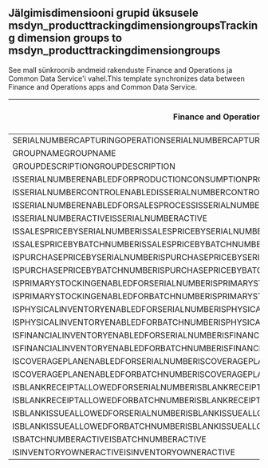 ## <a name="tracking-dimension-groups-to-msdyn_producttrackingdimensiongroups"></a><span data-ttu-id="fbe54-101">Jälgimisdimensiooni grupid üksusele msdyn_producttrackingdimensiongroups</span><span class="sxs-lookup"><span data-stu-id="fbe54-101">Tracking dimension groups to msdyn_producttrackingdimensiongroups</span></span>

<span data-ttu-id="fbe54-102">See mall sünkroonib andmeid rakenduste Finance and Operations ja Common Data Service'i vahel.</span><span class="sxs-lookup"><span data-stu-id="fbe54-102">This template synchronizes data between Finance and Operations apps and Common Data Service.</span></span>

<span data-ttu-id="fbe54-103">Finance and Operationsi väli</span><span class="sxs-lookup"><span data-stu-id="fbe54-103">Finance and Operations field</span></span> | <span data-ttu-id="fbe54-104">Kaardi tüüp</span><span class="sxs-lookup"><span data-stu-id="fbe54-104">Map type</span></span> | <span data-ttu-id="fbe54-105">Muu Dynamics 365 väli</span><span class="sxs-lookup"><span data-stu-id="fbe54-105">Other Dynamics 365 field</span></span> | <span data-ttu-id="fbe54-106">Vaikeväärtus</span><span class="sxs-lookup"><span data-stu-id="fbe54-106">Default value</span></span>
---|---|---|---
<span data-ttu-id="fbe54-107">SERIALNUMBERCAPTURINGOPERATION</span><span class="sxs-lookup"><span data-stu-id="fbe54-107">SERIALNUMBERCAPTURINGOPERATION</span></span> | >< | <span data-ttu-id="fbe54-108">msdyn_serialnumbercapturingoperation</span><span class="sxs-lookup"><span data-stu-id="fbe54-108">msdyn_serialnumbercapturingoperation</span></span> | 
<span data-ttu-id="fbe54-109">GROUPNAME</span><span class="sxs-lookup"><span data-stu-id="fbe54-109">GROUPNAME</span></span> | = | <span data-ttu-id="fbe54-110">msdyn_groupname</span><span class="sxs-lookup"><span data-stu-id="fbe54-110">msdyn_groupname</span></span> | 
<span data-ttu-id="fbe54-111">GROUPDESCRIPTION</span><span class="sxs-lookup"><span data-stu-id="fbe54-111">GROUPDESCRIPTION</span></span> | = | <span data-ttu-id="fbe54-112">msdyn_groupdescription</span><span class="sxs-lookup"><span data-stu-id="fbe54-112">msdyn_groupdescription</span></span> | 
<span data-ttu-id="fbe54-113">ISSERIALNUMBERENABLEDFORPRODUCTIONCONSUMPTIONPROCESS</span><span class="sxs-lookup"><span data-stu-id="fbe54-113">ISSERIALNUMBERENABLEDFORPRODUCTIONCONSUMPTIONPROCESS</span></span> | >< | <span data-ttu-id="fbe54-114">msdyn_issnenabledforpcprocess</span><span class="sxs-lookup"><span data-stu-id="fbe54-114">msdyn_issnenabledforpcprocess</span></span> | 
<span data-ttu-id="fbe54-115">ISSERIALNUMBERCONTROLENABLED</span><span class="sxs-lookup"><span data-stu-id="fbe54-115">ISSERIALNUMBERCONTROLENABLED</span></span> | >< | <span data-ttu-id="fbe54-116">msdyn_isserialnumbercontrolenabled</span><span class="sxs-lookup"><span data-stu-id="fbe54-116">msdyn_isserialnumbercontrolenabled</span></span> | 
<span data-ttu-id="fbe54-117">ISSERIALNUMBERENABLEDFORSALESPROCESS</span><span class="sxs-lookup"><span data-stu-id="fbe54-117">ISSERIALNUMBERENABLEDFORSALESPROCESS</span></span> | >< | <span data-ttu-id="fbe54-118">msdyn_isserialnumberenabledforsalesprocess</span><span class="sxs-lookup"><span data-stu-id="fbe54-118">msdyn_isserialnumberenabledforsalesprocess</span></span> | 
<span data-ttu-id="fbe54-119">ISSERIALNUMBERACTIVE</span><span class="sxs-lookup"><span data-stu-id="fbe54-119">ISSERIALNUMBERACTIVE</span></span> | >< | <span data-ttu-id="fbe54-120">msdyn_isserialnumberactive</span><span class="sxs-lookup"><span data-stu-id="fbe54-120">msdyn_isserialnumberactive</span></span> | 
<span data-ttu-id="fbe54-121">ISSALESPRICEBYSERIALNUMBER</span><span class="sxs-lookup"><span data-stu-id="fbe54-121">ISSALESPRICEBYSERIALNUMBER</span></span> | >< | <span data-ttu-id="fbe54-122">msdyn_issalespricebyserialnumber</span><span class="sxs-lookup"><span data-stu-id="fbe54-122">msdyn_issalespricebyserialnumber</span></span> | 
<span data-ttu-id="fbe54-123">ISSALESPRICEBYBATCHNUMBER</span><span class="sxs-lookup"><span data-stu-id="fbe54-123">ISSALESPRICEBYBATCHNUMBER</span></span> | >< | <span data-ttu-id="fbe54-124">msdyn_issalespricebybatchnumber</span><span class="sxs-lookup"><span data-stu-id="fbe54-124">msdyn_issalespricebybatchnumber</span></span> | 
<span data-ttu-id="fbe54-125">ISPURCHASEPRICEBYSERIALNUMBER</span><span class="sxs-lookup"><span data-stu-id="fbe54-125">ISPURCHASEPRICEBYSERIALNUMBER</span></span> | >< | <span data-ttu-id="fbe54-126">msdyn_ispurchasepricebyserialnumber</span><span class="sxs-lookup"><span data-stu-id="fbe54-126">msdyn_ispurchasepricebyserialnumber</span></span> | 
<span data-ttu-id="fbe54-127">ISPURCHASEPRICEBYBATCHNUMBER</span><span class="sxs-lookup"><span data-stu-id="fbe54-127">ISPURCHASEPRICEBYBATCHNUMBER</span></span> | >< | <span data-ttu-id="fbe54-128">msdyn_ispurchasepricebybatchnumber</span><span class="sxs-lookup"><span data-stu-id="fbe54-128">msdyn_ispurchasepricebybatchnumber</span></span> | 
<span data-ttu-id="fbe54-129">ISPRIMARYSTOCKINGENABLEDFORSERIALNUMBER</span><span class="sxs-lookup"><span data-stu-id="fbe54-129">ISPRIMARYSTOCKINGENABLEDFORSERIALNUMBER</span></span> | >< | <span data-ttu-id="fbe54-130">msdyn_isprimarystockingenabledforsn</span><span class="sxs-lookup"><span data-stu-id="fbe54-130">msdyn_isprimarystockingenabledforsn</span></span> | 
<span data-ttu-id="fbe54-131">ISPRIMARYSTOCKINGENABLEDFORBATCHNUMBER</span><span class="sxs-lookup"><span data-stu-id="fbe54-131">ISPRIMARYSTOCKINGENABLEDFORBATCHNUMBER</span></span> | >< | <span data-ttu-id="fbe54-132">msdyn_isprimarystockingenabledforbn</span><span class="sxs-lookup"><span data-stu-id="fbe54-132">msdyn_isprimarystockingenabledforbn</span></span> | 
<span data-ttu-id="fbe54-133">ISPHYSICALINVENTORYENABLEDFORSERIALNUMBER</span><span class="sxs-lookup"><span data-stu-id="fbe54-133">ISPHYSICALINVENTORYENABLEDFORSERIALNUMBER</span></span> | >< | <span data-ttu-id="fbe54-134">msdyn_isphysicalinventoryenabledforsn</span><span class="sxs-lookup"><span data-stu-id="fbe54-134">msdyn_isphysicalinventoryenabledforsn</span></span> | 
<span data-ttu-id="fbe54-135">ISPHYSICALINVENTORYENABLEDFORBATCHNUMBER</span><span class="sxs-lookup"><span data-stu-id="fbe54-135">ISPHYSICALINVENTORYENABLEDFORBATCHNUMBER</span></span> | >< | <span data-ttu-id="fbe54-136">msdyn_isphysicalinventoryenabledforbn</span><span class="sxs-lookup"><span data-stu-id="fbe54-136">msdyn_isphysicalinventoryenabledforbn</span></span> | 
<span data-ttu-id="fbe54-137">ISFINANCIALINVENTORYENABLEDFORSERIALNUMBER</span><span class="sxs-lookup"><span data-stu-id="fbe54-137">ISFINANCIALINVENTORYENABLEDFORSERIALNUMBER</span></span> | >< | <span data-ttu-id="fbe54-138">msdyn_isfinancialinventoryenabledforsn</span><span class="sxs-lookup"><span data-stu-id="fbe54-138">msdyn_isfinancialinventoryenabledforsn</span></span> | 
<span data-ttu-id="fbe54-139">ISFINANCIALINVENTORYENABLEDFORBATCHNUMBER</span><span class="sxs-lookup"><span data-stu-id="fbe54-139">ISFINANCIALINVENTORYENABLEDFORBATCHNUMBER</span></span> | >< | <span data-ttu-id="fbe54-140">msdyn_isfinancialinventoryenabledforbn</span><span class="sxs-lookup"><span data-stu-id="fbe54-140">msdyn_isfinancialinventoryenabledforbn</span></span> | 
<span data-ttu-id="fbe54-141">ISCOVERAGEPLANENABLEDFORSERIALNUMBER</span><span class="sxs-lookup"><span data-stu-id="fbe54-141">ISCOVERAGEPLANENABLEDFORSERIALNUMBER</span></span> | >< | <span data-ttu-id="fbe54-142">msdyn_iscoverageplanenabledforserialnumber</span><span class="sxs-lookup"><span data-stu-id="fbe54-142">msdyn_iscoverageplanenabledforserialnumber</span></span> | 
<span data-ttu-id="fbe54-143">ISCOVERAGEPLANENABLEDFORBATCHNUMBER</span><span class="sxs-lookup"><span data-stu-id="fbe54-143">ISCOVERAGEPLANENABLEDFORBATCHNUMBER</span></span> | >< | <span data-ttu-id="fbe54-144">msdyn_iscoverageplanenabledforbatchnumber</span><span class="sxs-lookup"><span data-stu-id="fbe54-144">msdyn_iscoverageplanenabledforbatchnumber</span></span> | 
<span data-ttu-id="fbe54-145">ISBLANKRECEIPTALLOWEDFORSERIALNUMBER</span><span class="sxs-lookup"><span data-stu-id="fbe54-145">ISBLANKRECEIPTALLOWEDFORSERIALNUMBER</span></span> | >< | <span data-ttu-id="fbe54-146">msdyn_isblankreceiptallowedforserialnumber</span><span class="sxs-lookup"><span data-stu-id="fbe54-146">msdyn_isblankreceiptallowedforserialnumber</span></span> | 
<span data-ttu-id="fbe54-147">ISBLANKRECEIPTALLOWEDFORBATCHNUMBER</span><span class="sxs-lookup"><span data-stu-id="fbe54-147">ISBLANKRECEIPTALLOWEDFORBATCHNUMBER</span></span> | >< | <span data-ttu-id="fbe54-148">msdyn_isblankreceiptallowedforbatchnumber</span><span class="sxs-lookup"><span data-stu-id="fbe54-148">msdyn_isblankreceiptallowedforbatchnumber</span></span> | 
<span data-ttu-id="fbe54-149">ISBLANKISSUEALLOWEDFORSERIALNUMBER</span><span class="sxs-lookup"><span data-stu-id="fbe54-149">ISBLANKISSUEALLOWEDFORSERIALNUMBER</span></span> | >< | <span data-ttu-id="fbe54-150">msdyn_isblankissueallowedforserialnumber</span><span class="sxs-lookup"><span data-stu-id="fbe54-150">msdyn_isblankissueallowedforserialnumber</span></span> | 
<span data-ttu-id="fbe54-151">ISBLANKISSUEALLOWEDFORBATCHNUMBER</span><span class="sxs-lookup"><span data-stu-id="fbe54-151">ISBLANKISSUEALLOWEDFORBATCHNUMBER</span></span> | >< | <span data-ttu-id="fbe54-152">msdyn_isblankissueallowedforbatchnumber</span><span class="sxs-lookup"><span data-stu-id="fbe54-152">msdyn_isblankissueallowedforbatchnumber</span></span> | 
<span data-ttu-id="fbe54-153">ISBATCHNUMBERACTIVE</span><span class="sxs-lookup"><span data-stu-id="fbe54-153">ISBATCHNUMBERACTIVE</span></span> | >< | <span data-ttu-id="fbe54-154">msdyn_isbatchnumberactive</span><span class="sxs-lookup"><span data-stu-id="fbe54-154">msdyn_isbatchnumberactive</span></span> | 
<span data-ttu-id="fbe54-155">ISINVENTORYOWNERACTIVE</span><span class="sxs-lookup"><span data-stu-id="fbe54-155">ISINVENTORYOWNERACTIVE</span></span> | >< | <span data-ttu-id="fbe54-156">msdyn_isinventoryowneractive</span><span class="sxs-lookup"><span data-stu-id="fbe54-156">msdyn_isinventoryowneractive</span></span> | 
